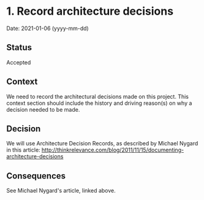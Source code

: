 # 1. Record architecture decisions

Date: 2021-01-06 (yyyy-mm-dd)

## Status

Accepted

## Context

We need to record the architectural decisions made on this project. This context section should include the history and driving reason(s) on why a decision needed to be made.

## Decision

We will use Architecture Decision Records, as described by Michael Nygard in this article: http://thinkrelevance.com/blog/2011/11/15/documenting-architecture-decisions

## Consequences

See Michael Nygard's article, linked above.
